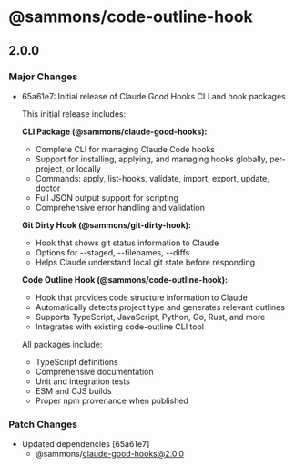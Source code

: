 # @sammons/code-outline-hook

## 2.0.0

### Major Changes

- 65a61e7: Initial release of Claude Good Hooks CLI and hook packages

  This initial release includes:

  **CLI Package (@sammons/claude-good-hooks):**
  - Complete CLI for managing Claude Code hooks
  - Support for installing, applying, and managing hooks globally, per-project, or locally
  - Commands: apply, list-hooks, validate, import, export, update, doctor
  - Full JSON output support for scripting
  - Comprehensive error handling and validation

  **Git Dirty Hook (@sammons/git-dirty-hook):**
  - Hook that shows git status information to Claude
  - Options for --staged, --filenames, --diffs
  - Helps Claude understand local git state before responding

  **Code Outline Hook (@sammons/code-outline-hook):**
  - Hook that provides code structure information to Claude
  - Automatically detects project type and generates relevant outlines
  - Supports TypeScript, JavaScript, Python, Go, Rust, and more
  - Integrates with existing code-outline CLI tool

  All packages include:
  - TypeScript definitions
  - Comprehensive documentation
  - Unit and integration tests
  - ESM and CJS builds
  - Proper npm provenance when published

### Patch Changes

- Updated dependencies [65a61e7]
  - @sammons/claude-good-hooks@2.0.0
